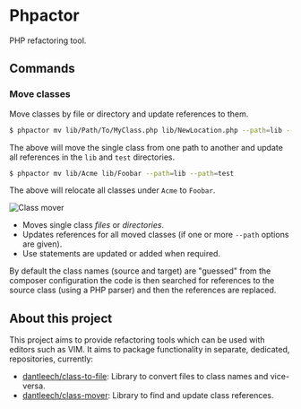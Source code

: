 Phpactor
========

PHP refactoring tool.

Commands
--------

### Move classes

Move classes by file or directory and update references to them.

```bash
$ phpactor mv lib/Path/To/MyClass.php lib/NewLocation.php --path=lib --path=test
```

The above will move the single class from one path to another and update all
references in the `lib` and `test` directories.

```bash
$ phpactor mv lib/Acme lib/Foobar --path=lib --path=test
```

The above will relocate all classes under `Acme` to `Foobar`.

![Class mover](https://user-images.githubusercontent.com/530801/27299917-d0f6da86-5525-11e7-901e-f3881e3afd83.gif)

- Moves single class *files* or *directories*.
- Updates references for all moved classes (if one or more `--path` options
  are given).
- Use statements are updated or added when required.

By default the class names (source and target) are "guessed" from the composer
configuration the code is then searched for references to the source class
(using a PHP parser) and then the references are replaced.

About this project
------------------

This project aims to provide refactoring tools which can be used with editors
such as VIM. It aims to package functionality in separate, dedicated,
repositories, currently:

- [dantleech/class-to-file](https://github.com/dantleech/class-to-file): Library to convert files to class names and vice-versa.
- [dantleech/class-mover](https://github.com/dantleech/class-mover): Library to find and update class references.
